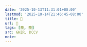 ```yaml
---
date: '2025-10-13T11:31:01+08:00'
lastmod: '2025-10-14T21:46:45-08:00'
title: 󰧾
url: 󰧾
tags: [簷, 簷]
src: GHZR, DCCV
note:
---
```

